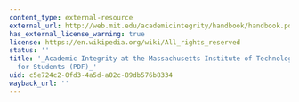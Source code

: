 ```yaml
---
content_type: external-resource
external_url: http://web.mit.edu/academicintegrity/handbook/handbook.pdf
has_external_license_warning: true
license: https://en.wikipedia.org/wiki/All_rights_reserved
status: ''
title: '_Academic Integrity at the Massachusetts Institute of Technology: A Handbook
  for Students (PDF)_'
uid: c5e724c2-0fd3-4a5d-a02c-89db576b8334
wayback_url: ''
---
```

